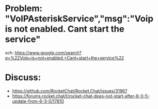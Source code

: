 # Problem: "VoIPAsteriskService","msg":"Voip is not enabled. Cant start the service"

sch: https://www.google.com/search?q=%22Voip+is+not+enabled.+Cant+start+the+service%22

# Discuss:
- https://github.com/RocketChat/Rocket.Chat/issues/31967
- https://forums.rocket.chat/t/rocket-chat-does-not-start-after-6-3-5-update-from-6-3-0/17810
